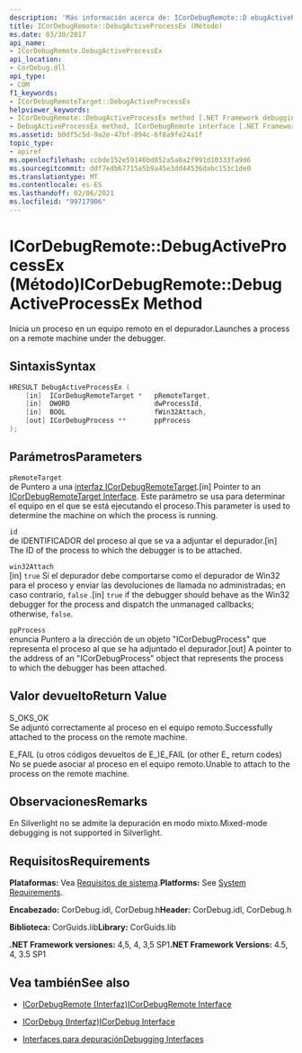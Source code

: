 ```yaml
---
description: 'Más información acerca de: ICorDebugRemote::D ebugActiveProcessEx (método)'
title: ICorDebugRemote::DebugActiveProcessEx (Método)
ms.date: 03/30/2017
api_name:
- ICorDebugRemote.DebugActiveProcessEx
api_location:
- CorDebug.dll
api_type:
- COM
f1_keywords:
- ICorDebugRemoteTarget::DebugActiveProcessEx
helpviewer_keywords:
- ICorDebugRemote::DebugActiveProcessEx method [.NET Framework debugging]
- DebugActiveProcessEx method, ICorDebugRemote interface [.NET Framework debugging]
ms.assetid: b0df5c5d-9a2e-47bf-894c-6f8a9fe24a1f
topic_type:
- apiref
ms.openlocfilehash: ccbde152e59146bd852a5a0a2f991d10333fa9d6
ms.sourcegitcommit: ddf7edb67715a5b9a45e3dd44536dabc153c1de0
ms.translationtype: MT
ms.contentlocale: es-ES
ms.lasthandoff: 02/06/2021
ms.locfileid: "99717906"
---
```

# <a name="icordebugremotedebugactiveprocessex-method"></a><span data-ttu-id="e0182-103">ICorDebugRemote::DebugActiveProcessEx (Método)</span><span class="sxs-lookup"><span data-stu-id="e0182-103">ICorDebugRemote::DebugActiveProcessEx Method</span></span>

<span data-ttu-id="e0182-104">Inicia un proceso en un equipo remoto en el depurador.</span><span class="sxs-lookup"><span data-stu-id="e0182-104">Launches a process on a remote machine under the debugger.</span></span>  
  
## <a name="syntax"></a><span data-ttu-id="e0182-105">Sintaxis</span><span class="sxs-lookup"><span data-stu-id="e0182-105">Syntax</span></span>  
  
```cpp  
HRESULT DebugActiveProcessEx (  
    [in]  ICorDebugRemoteTarget *   pRemoteTarget,  
    [in]  DWORD                     dwProcessId,  
    [in]  BOOL                      fWin32Attach,  
    [out] ICorDebugProcess **       ppProcess  
);  
```  
  
## <a name="parameters"></a><span data-ttu-id="e0182-106">Parámetros</span><span class="sxs-lookup"><span data-stu-id="e0182-106">Parameters</span></span>  

 `pRemoteTarget`  
 <span data-ttu-id="e0182-107">de Puntero a una [interfaz ICorDebugRemoteTarget](icordebugremotetarget-interface.md).</span><span class="sxs-lookup"><span data-stu-id="e0182-107">[in] Pointer to an [ICorDebugRemoteTarget Interface](icordebugremotetarget-interface.md).</span></span> <span data-ttu-id="e0182-108">Este parámetro se usa para determinar el equipo en el que se está ejecutando el proceso.</span><span class="sxs-lookup"><span data-stu-id="e0182-108">This parameter is used to determine the machine on which the process is running.</span></span>  
  
 `id`  
 <span data-ttu-id="e0182-109">de IDENTIFICADOR del proceso al que se va a adjuntar el depurador.</span><span class="sxs-lookup"><span data-stu-id="e0182-109">[in] The ID of the process to which the debugger is to be attached.</span></span>  
  
 `win32Attach`  
 <span data-ttu-id="e0182-110">[in] `true` Si el depurador debe comportarse como el depurador de Win32 para el proceso y enviar las devoluciones de llamada no administradas; en caso contrario, `false` .</span><span class="sxs-lookup"><span data-stu-id="e0182-110">[in] `true` if the debugger should behave as the Win32 debugger for the process and dispatch the unmanaged callbacks; otherwise, `false`.</span></span>  
  
 `ppProcess`  
 <span data-ttu-id="e0182-111">enuncia Puntero a la dirección de un objeto "ICorDebugProcess" que representa el proceso al que se ha adjuntado el depurador.</span><span class="sxs-lookup"><span data-stu-id="e0182-111">[out] A pointer to the address of an "ICorDebugProcess" object that represents the process to which the debugger has been attached.</span></span>  
  
## <a name="return-value"></a><span data-ttu-id="e0182-112">Valor devuelto</span><span class="sxs-lookup"><span data-stu-id="e0182-112">Return Value</span></span>  

 <span data-ttu-id="e0182-113">S_OK</span><span class="sxs-lookup"><span data-stu-id="e0182-113">S_OK</span></span>  
 <span data-ttu-id="e0182-114">Se adjuntó correctamente al proceso en el equipo remoto.</span><span class="sxs-lookup"><span data-stu-id="e0182-114">Successfully attached to the process on the remote machine.</span></span>  
  
 <span data-ttu-id="e0182-115">E_FAIL (u otros códigos devueltos de E_)</span><span class="sxs-lookup"><span data-stu-id="e0182-115">E_FAIL (or other E_ return codes)</span></span>  
 <span data-ttu-id="e0182-116">No se puede asociar al proceso en el equipo remoto.</span><span class="sxs-lookup"><span data-stu-id="e0182-116">Unable to attach to the process on the remote machine.</span></span>  
  
## <a name="remarks"></a><span data-ttu-id="e0182-117">Observaciones</span><span class="sxs-lookup"><span data-stu-id="e0182-117">Remarks</span></span>  

 <span data-ttu-id="e0182-118">En Silverlight no se admite la depuración en modo mixto.</span><span class="sxs-lookup"><span data-stu-id="e0182-118">Mixed-mode debugging is not supported in Silverlight.</span></span>  
  
## <a name="requirements"></a><span data-ttu-id="e0182-119">Requisitos</span><span class="sxs-lookup"><span data-stu-id="e0182-119">Requirements</span></span>  

 <span data-ttu-id="e0182-120">**Plataformas:** Vea [Requisitos de sistema](../../get-started/system-requirements.md).</span><span class="sxs-lookup"><span data-stu-id="e0182-120">**Platforms:** See [System Requirements](../../get-started/system-requirements.md).</span></span>  
  
 <span data-ttu-id="e0182-121">**Encabezado:** CorDebug.idl, CorDebug.h</span><span class="sxs-lookup"><span data-stu-id="e0182-121">**Header:** CorDebug.idl, CorDebug.h</span></span>  
  
 <span data-ttu-id="e0182-122">**Biblioteca:** CorGuids.lib</span><span class="sxs-lookup"><span data-stu-id="e0182-122">**Library:** CorGuids.lib</span></span>  
  
 <span data-ttu-id="e0182-123">**.NET Framework versiones:** 4,5, 4, 3,5 SP1</span><span class="sxs-lookup"><span data-stu-id="e0182-123">**.NET Framework Versions:** 4.5, 4, 3.5 SP1</span></span>  
  
## <a name="see-also"></a><span data-ttu-id="e0182-124">Vea también</span><span class="sxs-lookup"><span data-stu-id="e0182-124">See also</span></span>

- [<span data-ttu-id="e0182-125">ICorDebugRemote (Interfaz)</span><span class="sxs-lookup"><span data-stu-id="e0182-125">ICorDebugRemote Interface</span></span>](icordebugremote-interface.md)
- [<span data-ttu-id="e0182-126">ICorDebug (Interfaz)</span><span class="sxs-lookup"><span data-stu-id="e0182-126">ICorDebug Interface</span></span>](icordebug-interface.md)

- [<span data-ttu-id="e0182-127">Interfaces para depuración</span><span class="sxs-lookup"><span data-stu-id="e0182-127">Debugging Interfaces</span></span>](debugging-interfaces.md)
